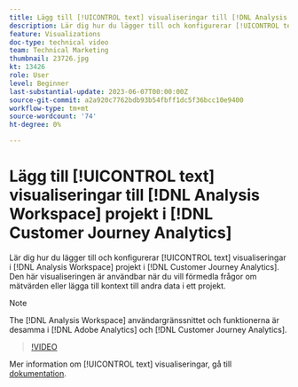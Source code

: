 ```yaml
---
title: Lägg till [!UICONTROL text] visualiseringar till [!DNL Analysis Workspace] projekt
description: Lär dig hur du lägger till och konfigurerar [!UICONTROL text] visualiseringar i [!DNL Analysis Workspace] projekt i [!DNL Customer Journey Analytics].
feature: Visualizations
doc-type: technical video
team: Technical Marketing
thumbnail: 23726.jpg
kt: 13426
role: User
level: Beginner
last-substantial-update: 2023-06-07T00:00:00Z
source-git-commit: a2a920c7762bdb93b54fbff1dc5f36bcc10e9400
workflow-type: tm+mt
source-wordcount: '74'
ht-degree: 0%

---
```


# Lägg till [!UICONTROL text] visualiseringar till [!DNL Analysis Workspace] projekt i [!DNL Customer Journey Analytics]

Lär dig hur du lägger till och konfigurerar [!UICONTROL text] visualiseringar i [!DNL Analysis Workspace] projekt i [!DNL Customer Journey Analytics]. Den här visualiseringen är användbar när du vill förmedla frågor om mätvärden eller lägga till kontext till andra data i ett projekt.

>[!NOTE]
>
>The [!DNL Analysis Workspace] användargränssnittet och funktionerna är desamma i [!DNL Adobe Analytics] och [!DNL Customer Journey Analytics].

>[!VIDEO](https://video.tv.adobe.com/v/23726/?quality=12&learn=on)

Mer information om [!UICONTROL text] visualiseringar, gå till [dokumentation](https://experienceleague.adobe.com/docs/analytics-platform/using/cja-workspace/visualizations/text.html).
